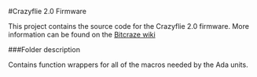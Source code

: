 #Crazyflie 2.0 Firmware

This project contains the source code for the Crazyflie 2.0 firmware. More information can be found on the
[Bitcraze wiki](http://wiki.bitcraze.se/projects:crazyflie2:index)

###Folder description

Contains function wrappers for all of the macros needed by the Ada units.
